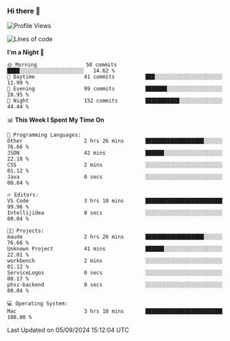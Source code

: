 ### Hi there 👋

<!--
**ALiersEL/ALiersEL** is a ✨ _special_ ✨ repository because its `README.md` (this file) appears on your GitHub profile.

Here are some ideas to get you started:

- 🔭 I’m currently working on ...
- 🌱 I’m currently learning ...
- 👯 I’m looking to collaborate on ...
- 🤔 I’m looking for help with ...
- 💬 Ask me about ...
- 📫 How to reach me: ...
- 😄 Pronouns: ...
- ⚡ Fun fact: ...
-->

<!--START_SECTION:waka-->
![Profile Views](http://img.shields.io/badge/Profile%20Views-0-blue)

![Lines of code](https://img.shields.io/badge/From%20Hello%20World%20I%27ve%20Written-7.6%20million%20lines%20of%20code-blue)

**I'm a Night 🦉** 

```text
🌞 Morning                50 commits          ████░░░░░░░░░░░░░░░░░░░░░   14.62 % 
🌆 Daytime                41 commits          ███░░░░░░░░░░░░░░░░░░░░░░   11.99 % 
🌃 Evening                99 commits          ███████░░░░░░░░░░░░░░░░░░   28.95 % 
🌙 Night                  152 commits         ███████████░░░░░░░░░░░░░░   44.44 % 
```


📊 **This Week I Spent My Time On** 

```text
💬 Programming Languages: 
Other                    2 hrs 26 mins       ███████████████████░░░░░░   76.66 % 
JSON                     42 mins             ██████░░░░░░░░░░░░░░░░░░░   22.18 % 
CSS                      2 mins              ░░░░░░░░░░░░░░░░░░░░░░░░░   01.12 % 
Java                     0 secs              ░░░░░░░░░░░░░░░░░░░░░░░░░   00.04 % 

🔥 Editors: 
VS Code                  3 hrs 10 mins       █████████████████████████   99.96 % 
Intellijidea             0 secs              ░░░░░░░░░░░░░░░░░░░░░░░░░   00.04 % 

🐱‍💻 Projects: 
maude                    2 hrs 26 mins       ███████████████████░░░░░░   76.66 % 
Unknown Project          41 mins             ██████░░░░░░░░░░░░░░░░░░░   22.01 % 
workbench                2 mins              ░░░░░░░░░░░░░░░░░░░░░░░░░   01.12 % 
ServiceLogos             0 secs              ░░░░░░░░░░░░░░░░░░░░░░░░░   00.17 % 
phsz-backend             0 secs              ░░░░░░░░░░░░░░░░░░░░░░░░░   00.04 % 

💻 Operating System: 
Mac                      3 hrs 10 mins       █████████████████████████   100.00 % 
```


 Last Updated on 05/09/2024 15:12:04 UTC
<!--END_SECTION:waka-->
